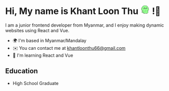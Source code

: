 # Hi, My name is Khant Loon Thu [<img src="https://raw.githubusercontent.com/FairyLychee/FairyLychee/main/bird.webp" width="30" height="30" />](https://github.com/FairyLychee/FairyLychee/blob/main/bird.webp) !👋

I am a junior frontend developer from Myanmar, and I enjoy making dynamic websites using React and Vue.

* 🌍 I'm based in Myanmar/Mandalay
* ✉️ You can contact me at [khantloonthu66@gmail.com](mailto:khantloonthu66@gmail.com)
* 🧠 I'm learning React and Vue


## Education
* High School Graduate
  

